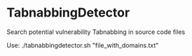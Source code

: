 # TabnabbingDetector
Search potential vulnerability Tabnabbing in source code files

Use:
./tabnabbingdetector.sh "file_with_domains.txt"
